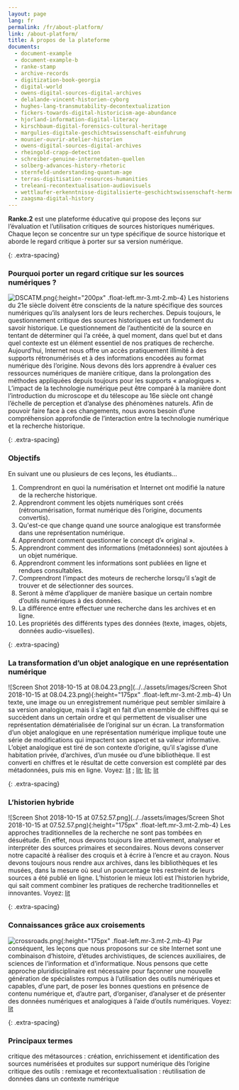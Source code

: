 ```yaml
---
layout: page
lang: fr
permalink: /fr/about-platform/
link: /about-platform/
title: À propos de la plateforme
documents:
  - document-example
  - document-example-b
  - ranke-stamp
  - archive-records
  - digitization-book-georgia
  - digital-world
  - owens-digital-sources-digital-archives
  - delalande-vincent-historien-cyborg
  - hughes-lang-transmutability-decontextualization
  - fickers-towards-digital-historicism-age-abundance
  - hjorland-information-digital-literacy
  - kirschbaum-digital-forensics-cultural-heritage
  - margulies-digitale-geschichtswissenschaft-einfuhrung
  - mounier-ouvrir-atelier-historien
  - owens-digital-sources-digital-archives
  - rheingold-crapp-detection
  - schreiber-genuine-internetdaten-quellen
  - solberg-advances-history-rhetoric
  - sternfeld-understanding-quantum-age
  - terras-digitisation-resources-humanities
  - treleani-recontextualisation-audiovisuels
  - wettlaufer-erkenntnisse-digitalisierte-geschichtswissenschaft-hermeneutischen
  - zaagsma-digital-history
---
```


**Ranke.2** est une plateforme éducative qui propose des leçons sur l’évaluation et l’utilisation critiques de sources historiques numériques. Chaque leçon se concentre sur un type spécifique de source historique et aborde le regard critique à porter sur sa version numérique.

{: .extra-spacing}
<!-- more -->


<!-- ![DSCATM.png](https://c2dh.github.io/ranketwo/assets/images/DSCATM.png) -->

### Pourquoi porter un regard critique sur les sources numériques ?

![DSCATM.png](../../assets/images/DSCATM.png){:height="200px" .float-left.mr-3.mt-2.mb-4}
Les historiens du 21e siècle doivent être conscients de la nature spécifique des sources numériques qu’ils analysent lors de leurs recherches. Depuis toujours, le questionnement critique des sources historiques est un fondement du savoir historique. Le questionnement de l’authenticité de la source en tentant de déterminer qui l’a créée, à quel moment, dans quel but et dans quel contexte est un élément essentiel de nos pratiques de recherche. Aujourd’hui, Internet nous offre un accès pratiquement illimité à des supports rétronumérisés et à des informations encodées au format numérique dès l’origine. Nous devons dès lors apprendre à évaluer ces ressources numériques de manière critique, dans la prolongation des méthodes appliquées depuis toujours pour les supports « analogiques ». L’impact de la technologie numérique peut être comparé à la manière dont l’introduction du microscope et du télescope au 16e siècle ont changé l’échelle de perception et d’analyse des phénomènes naturels. Afin de pouvoir faire face à ces changements, nous avons besoin d’une compréhension approfondie de l’interaction entre la technologie numérique et la recherche historique. 

{: .extra-spacing}
### Objectifs

En suivant une ou plusieurs de ces leçons, les étudiants...

1.	Comprendront en quoi la numérisation et Internet ont modifié la nature de la recherche historique.
2.	Apprendront comment les objets numériques sont créés (rétronumérisation, format numérique dès l’origine, documents convertis).
3.  Qu'est-ce que change quand une source analogique est transformée dans une représentation numérique.
4.  Apprendront comment questionner le concept d’« original ».
3.	Apprendront comment des informations (métadonnées) sont ajoutées à un objet numérique.
4.	Apprendront comment les informations sont publiées en ligne et rendues consultables.
5.	Comprendront l’impact des moteurs de recherche lorsqu’il s’agit de trouver et de sélectionner des sources.
6.	Seront à même d’appliquer de manière basique un certain nombre d’outils numériques à des données.
7.	La différence entre effectuer une recherche dans les archives et en ligne.
8.	Les propriétés des différents types des données (texte, images, objets, données audio-visuelles).


{: .extra-spacing}
### La transformation d’un objet analogique en une représentation numérique

![Screen Shot 2018-10-15 at 08.04.23.png](../../assets/images/Screen Shot 2018-10-15 at 08.04.23.png){:height="175px" .float-left.mr-3.mt-2.mb-4}
Un texte, une image ou un enregistrement numérique peut sembler similaire à sa version analogique, mais il s’agit en fait d’un ensemble de chiffres qui se succèdent dans un certain ordre et qui permettent de visualiser une représentation dématérialisée de l’original sur un écran. La transformation d’un objet analogique en une représentation numérique implique toute une série de modifications qui impactent son aspect et sa valeur informative. L’objet analogique est tiré de son contexte d’origine, qu’il s’agisse d’une habitation privée, d’archives, d’un musée ou d’une bibliothèque. Il est converti en chiffres et le résultat de cette conversion est complété par des métadonnées, puis mis en ligne. Voyez: [lit](owens-digital-sources-digital-archives) ; [lit](hughes-lang-transmutability-decontextualization); [lit](sternfeld-understanding-quantum-age); [lit](terras-digitisation-resources-humanities)


{: .extra-spacing}
### L’historien hybride
![Screen Shot 2018-10-15 at 07.52.57.png](../../assets/images/Screen Shot 2018-10-15 at 07.52.57.png){:height="175px" .float-left.mr-3.mt-2.mb-4}
Les approches traditionnelles de la recherche ne sont pas tombées en désuétude. En effet, nous devons toujours lire attentivement, analyser et interpréter des sources primaires et secondaires. Nous devons conserver notre capacité à réaliser des croquis et à écrire à l’encre et au crayon. Nous devons toujours nous rendre aux archives, dans les bibliothèques et les musées, dans la mesure où seul un pourcentage très restreint de leurs sources a été publié en ligne. L’historien le mieux loti est l’historien hybride, qui sait comment combiner les pratiques de recherche traditionnelles et innovantes. Voyez: [lit](zaagsma-digital-history)

{: .extra-spacing}
### Connaissances grâce aux croisements
![crossroads.png](../../assets/images/crossroads.png){:height="175px" .float-left.mr-3.mt-2.mb-4}
Par conséquent, les leçons que nous proposons sur ce site Internet sont une combinaison d’histoire, d’études archivistiques, de sciences auxiliaires, de sciences de l’information et d’informatique. Nous pensons que cette approche pluridisciplinaire est nécessaire pour façonner une nouvelle génération de spécialistes rompus à l’utilisation des outils numériques et capables, d’une part, de poser les bonnes questions en présence de contenu numérique et, d’autre part, d’organiser, d’analyser et de présenter des données numériques et analogiques à l’aide d’outils numériques. Voyez: [lit](hjorland-information-digital-literacy)

{: .extra-spacing}
### Principaux termes
critique des métasources : création, enrichissement et identification des sources numérisées et produites sur support numérique dès l’origine
critique des outils :
remixage et recontextualisation : réutilisation de données dans un contexte numérique
